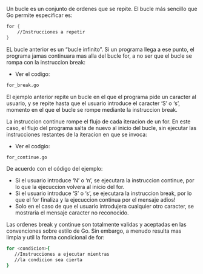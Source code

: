 Un bucle es un conjunto de ordenes que se repite. El bucle más sencillo que Go permite especificar es:
```ss
for {
	//Instrucciones a repetir
}
```
EL bucle anterior es un “bucle infinito”. Si un programa llega a ese punto, el programa jamas continuara mas alla del bucle for, a no ser que el bucle se rompa con la instruccion break:
- Ver el codigo:
```sh
for_break.go
```
El ejemplo anterior repite un bucle en el que el programa pide un caracter al usuario, y se repite hasta que el usuario introduce el caracter ‘S’ o ‘s’, momento en el que el bucle se rompe mediante la instruccion break.

La instruccion continue rompe el flujo de cada iteracion de un for. En este caso, el flujo del programa salta de nuevo al inicio del bucle, sin ejecutar las instrucciones restantes de la iteracion en que se invoca:
- Ver el codgio:
```sh
for_continue.go
``` 
De acuerdo con el código del ejemplo:
 - Si el usuario introduce ‘N’ o ‘n’, se ejecutara la instruccion continue, por lo que la ejecuccion volvera al inicio del for.
 - Si el usuario introduce ‘S’ o ‘s’, se ejecutara la instruccion break, por lo que el for finaliza y la ejecuccion continua por el mensaje adios!
 - Solo en el caso de que el usuario introdujera cualquier otro caracter, se mostraria el mensaje caracter no reconocido.

 Las ordenes break y continue son totalmente validas y aceptadas en las convenciones sobre estilo de Go. Sin embargo, a menudo resulta mas limpia y util la forma condicional de for:
 ```sh
 for <condicion>{
	//Instrucciones a ejecutar mientras 
	//la condicion sea cierta
}
 ```